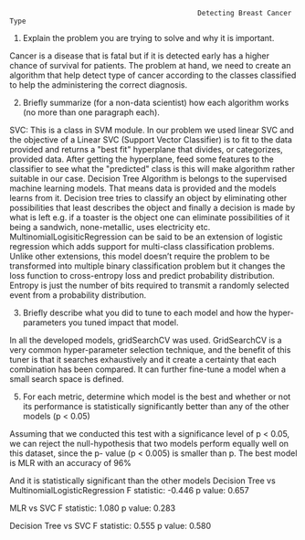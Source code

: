                                                   Detecting Breast Cancer Type
1. Explain the problem you are trying to solve and why it is important.

Cancer is a disease that is fatal but if it is detected early has a higher chance of survival for patients. The problem at hand, we need to create an algorithm that help detect type of cancer according to the classes classified to help the administering the correct diagnosis.

2. Briefly summarize (for a non-data scientist) how each algorithm works (no more than one paragraph each).

SVC: This is a class in SVM module. In our problem we used linear SVC and the objective of a Linear SVC (Support Vector Classifier) is to fit to the data provided and returns a "best fit" hyperplane that divides, or categorizes, provided data. After getting the hyperplane, feed some features to the classifier to see what the "predicted" class is this will make algorithm rather suitable in our case.
Decision Tree Algorithm is belongs to the supervised machine learning models. That means data is provided and the models learns from it. Decision tree tries to classify an object by eliminating other possibilities that least describes the object and finally a decision is made by what is left e.g. if a toaster is the object one can eliminate possibilities of it being a sandwich, none-metallic, uses electricity etc.
MultinomialLogisiticRegression can be said to be an extension of logistic regression which adds support for multi-class classification problems. Unlike other extensions, this model doesn’t require the problem to be transformed into multiple binary classification problem but it changes the loss function to cross-entropy loss and predict probability distribution. Entropy is just the number of bits required to transmit a randomly selected event from a probability distribution.

3. Briefly describe what you did to tune to each model and how the hyper-parameters you tuned impact that model.

In all the developed models, gridSearchCV was used. GridSearchCV is a very common hyper-parameter selection technique, and the benefit of this tuner is that it searches exhaustively and it create a certainty that each combination has been compared. It can further fine-tune a model when a small search space is defined.



5. For each metric, determine which model is the best and whether or not its performance is statistically significantly better than any of the other models (p < 0.05)

Assuming that we conducted this test with a significance level of p < 0.05, we can reject the null-hypothesis that two models perform equally well on this dataset, since the p- value (p < 0.005) is smaller than p.
The best model is MLR with an accuracy of 96%

And it is statistically significant than the other models 
Decision Tree vs MultinomialLogisticRegression
F statistic: -0.446 
p value: 0.657

MLR vs SVC
F statistic: 1.080 
p value: 0.283

Decision Tree vs SVC 
F statistic: 0.555
p value: 0.580
